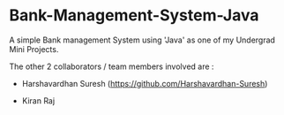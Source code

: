 # Bank-Management-System-Java

A simple Bank management System using 'Java' as one of my Undergrad Mini Projects.

The other 2 collaborators / team members involved are :

* Harshavardhan Suresh (https://github.com/Harshavardhan-Suresh)

* Kiran Raj
